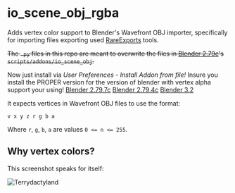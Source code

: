 # io_scene_obj_rgba

Adds vertex color support to Blender's Wavefront OBJ importer, specifically for importing files exporting used [RareExports](https://github.com/RareExports) tools.

~~The `.py` files in this repo are meant to overwrite the files in [Blender 2.79c](https://download.blender.org/release/Blender2.79/latest/)'s `scripts/addons/io_scene_obj`.~~

Now just install via *User Preferences - Install Addon from file!* Insure you install the PROPER version for the version of blender with vertex alpha support your using!
[Blender 2.79.7c](https://download.blender.org/release/Blender2.79/latest/)
[Blender 2.79.4c](https://mega.nz/file/6FoHjT7I#FYo28fOblr3BzlHPOVGdWDO8zZuVbaaHOqz40dZx2A8)
[Blender 3.2](https://www.blender.org/download/releases/3-2/)

It expects vertices in Wavefront OBJ files to use the format:
```
v x y z r g b a
```

Where `r`, `g`, `b`, `a` are values `0 <= n <= 255`.

## Why vertex colors?

This screenshot speaks for itself:

![Terrydactyland](why-vertex-colors.jpg)
